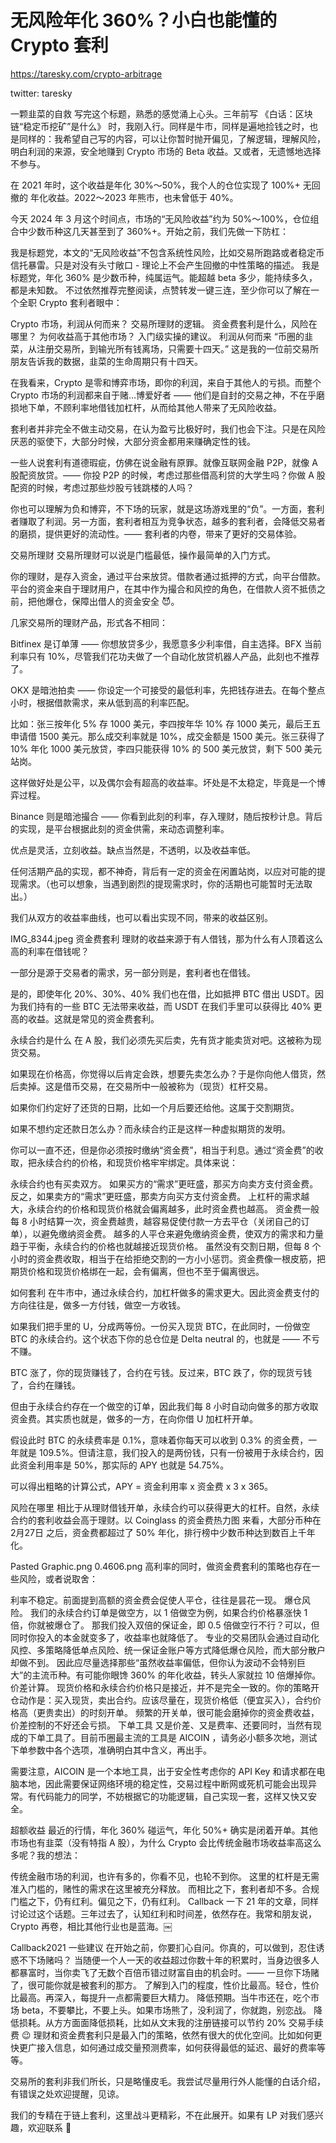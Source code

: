# 无风险年化 360%？小白也能懂的 Crypto 套利

https://taresky.com/crypto-arbitrage
 
twitter: taresky


一颗韭菜的自救
写完这个标题，熟悉的感觉涌上心头。三年前写 《白话：区块链“稳定币挖矿”是什么》 时，我刚入行。同样是牛市，同样是遍地捡钱之时，也是同样的：我希望自己写的内容，可以让你暂时抛开偏见，了解逻辑，理解风险，明白利润的来源，安全地赚到 Crypto 市场的 Beta 收益。又或者，无遗憾地选择不参与。

在 2021 年时，这个收益是年化 30%～50%，我个人的仓位实现了 100%+ 无回撤的 年化收益。2022～2023 年熊市，也未曾低于 40%。

今天 2024 年 3 月这个时间点，市场的“无风险收益”约为 50%～100%，仓位组合中少数币种这几天甚至到了 360%+。开始之前，我们先做一下防杠：

我是标题党，本文的“无风险收益”不包含系统性风险，比如交易所跑路或者稳定币信托暴雷。只是对没有头寸敞口 - 理论上不会产生回撤的中性策略的描述。
我是标题党，年化 360% 是少数币种，纯属运气。能超越 beta 多少，能持续多久，都是未知数。
不过依然推荐完整阅读，点赞转发一键三连，至少你可以了解在一个全职 Crypto 套利者眼中：

Crypto 市场，利润从何而来？
交易所理财的逻辑。
资金费套利是什么，风险在哪里？
为何收益高于其他市场？
入门级实操的建议。
利润从何而来
“币圈的韭菜，从注册交易所，到输光所有钱离场，只需要十四天。” 这是我的一位前交易所朋友告诉我的数据，韭菜的生命周期只有十四天。

在我看来，Crypto 是零和博弈市场，即你的利润，来自于其他人的亏损。而整个 Crypto 市场的利润都来自于赌…博爱好者 —— 他们是自封的交易之神，不在乎磨损地下单，不顾利率地借钱加杠杆，从而给其他人带来了无风险收益。

套利者并非完全不做主动交易，在认为盈亏比极好时，我们也会下注。只是在风险厌恶的驱使下，大部分时候，大部分资金都用来赚确定性的钱。

一些人说套利有道德瑕疵，仿佛在说金融有原罪。就像互联网金融 P2P，就像 A 股配资放贷。—— 你投 P2P 的时候，考虑过那些借高利贷的大学生吗？你做 A 股配资的时候，考虑过那些炒股亏钱跳楼的人吗？

你也可以理解为负和博弈，不下场的玩家，就是这场游戏里的“负”。一方面，套利者赚取了利润。另一方面，套利者相互为竞争状态，越多的套利者，会降低交易者的磨损，提供更好的流动性。—— 套利者的内卷，带来了更好的交易体验。

交易所理财
交易所理财可以说是门槛最低，操作最简单的入门方式。

你的理财，是存入资金，通过平台来放贷。借款者通过抵押的方式，向平台借款。平台的资金来自于理财用户，在其中作为撮合和风控的角色，在借款人资不抵债之前，把他爆仓，保障出借人的资金安全 😈。

几家交易所的理财产品，形式各不相同：

Bitfinex 是订单薄 —— 你想放贷多少，我愿意多少利率借，自主选择。BFX 当前利率只有 10%，尽管我们花功夫做了一个自动化放贷机器人产品，此刻也不推荐了。

OKX 是暗池拍卖 —— 你设定一个可接受的最低利率，先把钱存进去。在每个整点小时，根据借款需求，来从低到高的利率匹配。

比如：张三按年化 5% 存 1000 美元，李四按年华 10% 存 1000 美元，最后王五申请借 1500 美元。那么成交利率就是 10%，成交金额是 1500 美元。张三获得了 10% 年化 1000 美元放贷，李四只能获得 10% 的 500 美元放贷，剩下 500 美元站岗。

这样做好处是公平，以及偶尔会有超高的收益率。坏处是不太稳定，毕竟是一个博弈过程。

Binance 则是暗池撮合 —— 你看到此刻的利率，存入理财，随后按秒计息。背后的实现，是平台根据此刻的资金供需，来动态调整利率。

优点是灵活，立刻收益。缺点当然是，不透明，以及收益率低。

任何活期产品的实现，都不神奇，背后有一定的资金在闲置站岗，以应对可能的提现需求。（也可以想象，当遇到剧烈的提现需求时，你的活期也可能暂时无法取出。）

我们从双方的收益率曲线，也可以看出实现不同，带来的收益区别。

IMG_8344.jpeg
资金费套利
理财的收益来源于有人借钱，那为什么有人顶着这么高的利率在借钱呢？

一部分是源于交易者的需求，另一部分则是，套利者也在借钱。

是的，即使年化 20%、30%、40% 我们也在借，比如抵押 BTC 借出 USDT。因为我们持有的一些 BTC 无法带来收益，而 USDT 在我们手里可以获得比 40% 更高的收益。这就是常见的资金费套利。

永续合约是什么
在 A 股，我们必须先买后卖，先有货才能卖货对吧。这被称为现货交易。

如果现在价格高，你觉得以后肯定会跌，想要先卖怎么办？于是你向他人借货，然后卖掉。这是借币交易，在交易所中一般被称为（现货）杠杆交易。

如果你们约定好了还货的日期，比如一个月后要还给他。这属于交割期货。

如果不想约定还款日怎么办？而永续合约正是这样一种虚拟期货的发明。

你可以一直不还，但是你必须按时缴纳“资金费”，相当于利息。通过“资金费”的收取，把永续合约的价格，和现货价格牢牢绑定。具体来说：

永续合约也有买卖双方。
如果买方的“需求”更旺盛，那买方向卖方支付资金费。
反之，如果卖方的“需求”更旺盛，那卖方向买方支付资金费。
上杠杆的需求越大，永续合约的价格和现货价格就会偏离越多，此时资金费也越高。
资金费一般每 8 小时结算一次，资金费越贵，越容易促使付款一方去平仓（关闭自己的订单），以避免缴纳资金费。
越多的人平仓来避免缴纳资金费，使双方的需求和力量趋于平衡，永续合约的价格也就越接近现货价格。
虽然没有交割日期，但每 8 个小时的资金费收取，相当于在给拒绝交割的一方小小惩罚。资金费像一根皮筋，把期货价格和现货价格绑在一起，会有偏离，但也不至于偏离很远。

如何套利
在牛市中，通过永续合约，加杠杆做多的需求更大。因此资金费支付的方向往往是，做多一方付钱，做空一方收钱。

如果我们把手里的 U，分成两等份。一份买入现货 BTC，在此同时，一份做空 BTC 的永续合约。这个状态下你的总仓位是 Delta neutral 的，也就是 —— 不亏不赚。

BTC 涨了，你的现货赚钱了，合约在亏钱。反过来，BTC 跌了，你的现货亏钱了，合约在赚钱。

但由于永续合约存在一个做空的订单，因此我们每 8 小时自动向做多的那方收取资金费。其实质也就是，做多的一方，在向你借 U 加杠杆开单。

假设此时 BTC 的永续费率是 0.1%，意味着你每天可以收到 0.3% 的资金费，一年就是 109.5%。但请注意，我们投入的是两份钱，只有一份被用于永续合约，因此资金利用率是 50%，那实际的 APY 也就是 54.75%。

可以得出粗略的计算公式，APY = 资金利用率 x 资金费 x 3 x 365。

风险在哪里
相比于从理财借钱开单，永续合约可以获得更大的杠杆。自然，永续合约的套利收益会高于理财。以 Coinglass 的资金费热力图 来看，大部分币种在 2月27日 之后，资金费都超过了 50% 年化，排行榜中少数币种达到数百上千年化。

Pasted Graphic.png
0.4606.png
高利率的同时，做资金费套利的策略也存在一些风险，或者说取舍：

利率不稳定。前面提到高额的资金费会促使人平仓，往往是昙花一现。
爆仓风险。
我们的永续合约订单是做空方，以 1 倍做空为例，如果合约价格暴涨快 1 倍，你就被爆仓了。
那我们投入双倍的保证金，即 0.5 倍做空行不行？可以，但同时你投入的本金就变多了，收益率也就降低了。
专业的交易团队会通过自动化风控、多策略降低单点风险、统一保证金账户等方式降低爆仓风险，而大部分散户却做不到。
因此应尽量选择那些“虽然收益率偏低，但你认为波动不会特别巨大”的主流币种。有可能你眼馋 360% 的年化收益，转头人家就拉 10 倍爆掉你。
价差计算。
现货价格和永续合约价格只是接近，并不是完全一致的。你的策略开仓动作是：买入现货，卖出合约。应该尽量在，现货价格低（便宜买入），合约价格高（更贵卖出）的时刻开单。
频繁的开关单，很可能会磨掉你的资金费收益，价差控制的不好还会亏损。
下单工具
又是价差、又是费率、还要同时，当然有现成的下单工具了。目前币圈最主流的工具是 AICOIN ，请务必小额多次地，测试下单参数中各个选项，准确明白其中含义，再出手。

需要注意，AICOIN 是一个本地工具，出于安全性考虑你的 API Key 和请求都在电脑本地，因此需要保证网络环境的稳定性，交易过程中断网或死机可能会出现异常。有代码能力的同学，不妨根据它的功能逻辑，自己实现一套，这样又快又安全。

超额收益
最近的行情，年化 360% 碰运气，年化 50%+ 确实是闭着开单。其他市场也有韭菜（没有特指 A 股），为什么 Crypto 会比传统金融市场收益率高这么多呢？我的想法：

传统金融市场的利润，也许有多的，你看不见，也轮不到你。
这里的杠杆是无需准入门槛的，赌性的需求在这里被充分释放。
而相比之下，套利者却不多。合规门槛之下，仍有红利。偏见之下，仍有红利。
Callback 一下 21 年的文章，同样讨论过这个话题。三年过去了，认知红利和时间差，依然存在。我常和朋友说，Crypto 再卷，相比其他行业也是蓝海。￼

Callback2021
一些建议
在开始之前，你要扪心自问。你真的，可以做到，忍住诱惑不下场赌吗？ 当随便一个人一天的收益超过你数十年的积累时，当身边很多人都暴富时，当你卖飞了无数个百倍币错过财富自由的机会时。—— 一旦你下场赌了，很可能你就是被套利的那方。
了解到入门的程度，性价比最高。轻仓，性价比最高。再深入，每提升一点都需要巨大精力。
降低预期。当牛市还在，吃个市场 beta，不要攀比，不要上头。如果市场熊了，没利润了，你就跑，别恋战。
降低损耗。从方方面面降低损耗，比如从文末我的注册链接可以节约 20% 交易手续费 😉
理财和资金费套利只是最入门的策略，依然有很大的优化空间。比如如何更快更广接入信息，如何通过成交量预测费率，如何获得最低的延迟、最好的费率等等。

交易所的套利非我们所长，只是略懂皮毛。我尝试尽量用行外人能懂的白话介绍，有错误之处欢迎提醒，见谅。

我们的专精在于链上套利，这里战斗更精彩，不在此展开。如果有 LP 对我们感兴趣，欢迎联系 👏

